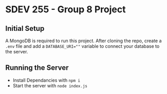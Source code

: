 # SDEV 255 - Group 8 Project
## Initial Setup
A MongoDB is required to run this project. After cloning the repo, create a `.env` file and add a `DATABASE_URI=""` variable to connect your database to the server.
## Running the Server
- Install Dependancies with `npm i`
- Start the server with `node index.js`